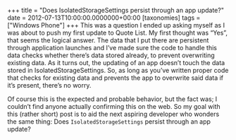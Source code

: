 +++
title = "Does IsolatedStorageSettings persist through an app update?"
date = 2012-07-13T10:00:00.0000000+00:00
[taxonomies]
tags = ["Windows Phone"]
+++
This was a question I ended up asking myself as I was about to push my first update to Quote List. My first thought was “Yes”, that seems the logical answer. The data that I put there are persistent through application launches and I’ve made sure the code to handle this data checks whether there’s data stored already, to prevent overwriting existing data. As it turns out, the updating of an app doesn’t touch the data stored in IsolatedStorageSettings. So, as long as you’ve written proper code that checks for existing data and prevents the app to overwrite said data if it’s present, there’s no worry.

Of course this is the expected and probable behavior, but the fact was; I couldn’t find anyone actually confirming this on the web. So my goal with this (rather short) post is to aid the next aspiring developer who wonders the same thing: Does `IsolatedStorageSettings` persist through an app update?

